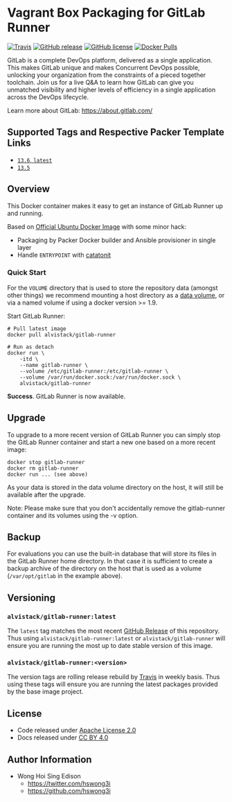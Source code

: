# Vagrant Box Packaging for GitLab Runner

[![Travis](https://img.shields.io/travis/com/alvistack/vagrant-gitlab-runner.svg)](https://travis-ci.com/alvistack/vagrant-gitlab-runner)
[![GitHub release](https://img.shields.io/github/release/alvistack/vagrant-gitlab-runner.svg)](https://github.com/alvistack/vagrant-gitlab-runner/releases)
[![GitHub license](https://img.shields.io/github/license/alvistack/vagrant-gitlab-runner.svg)](https://github.com/alvistack/vagrant-gitlab-runner/blob/master/LICENSE)
[![Docker Pulls](https://img.shields.io/docker/pulls/alvistack/gitlab-runner.svg)](https://hub.docker.com/r/alvistack/gitlab-runner/)

GitLab is a complete DevOps platform, delivered as a single application. This makes GitLab unique and makes Concurrent DevOps possible, unlocking your organization from the constraints of a pieced together toolchain. Join us for a live Q\&A to learn how GitLab can give you unmatched visibility and higher levels of efficiency in a single application across the DevOps lifecycle.

Learn more about GitLab: <https://about.gitlab.com/>

## Supported Tags and Respective Packer Template Links

  - [`13.6`, `latest`](https://github.com/alvistack/vagrant-gitlab-runner/blob/master/packer/libvirt-13.6/packer.json)
  - [`13.5`](https://github.com/alvistack/vagrant-gitlab-runner/blob/master/packer/libvirt-13.5/packer.json)

## Overview

This Docker container makes it easy to get an instance of GitLab Runner up and running.

Based on [Official Ubuntu Docker Image](https://hub.docker.com/_/ubuntu/) with some minor hack:

  - Packaging by Packer Docker builder and Ansible provisioner in single layer
  - Handle `ENTRYPOINT` with [catatonit](https://github.com/openSUSE/catatonit)

### Quick Start

For the `VOLUME` directory that is used to store the repository data (amongst other things) we recommend mounting a host directory as a [data volume](https://docs.docker.com/engine/tutorials/dockervolumes/#/data-volumes), or via a named volume if using a docker version \>= 1.9.

Start GitLab Runner:

    # Pull latest image
    docker pull alvistack/gitlab-runner
    
    # Run as detach
    docker run \
        -itd \
        --name gitlab-runner \
        --volume /etc/gitlab-runner:/etc/gitlab-runner \
        --volume /var/run/docker.sock:/var/run/docker.sock \
        alvistack/gitlab-runner

**Success**. GitLab Runner is now available.

## Upgrade

To upgrade to a more recent version of GitLab Runner you can simply stop the GitLab Runner
container and start a new one based on a more recent image:

    docker stop gitlab-runner
    docker rm gitlab-runner
    docker run ... (see above)

As your data is stored in the data volume directory on the host, it will still
be available after the upgrade.

Note: Please make sure that you don't accidentally remove the gitlab-runner container and its volumes using the -v option.

## Backup

For evaluations you can use the built-in database that will store its files in the GitLab Runner home directory. In that case it is sufficient to create a backup archive of the directory on the host that is used as a volume (`/var/opt/gitlab` in the example above).

## Versioning

### `alvistack/gitlab-runner:latest`

The `latest` tag matches the most recent [GitHub Release](https://github.com/alvistack/vagrant-gitlab-runner/releases) of this repository. Thus using `alvistack/gitlab-runner:latest` or `alvistack/gitlab-runner` will ensure you are running the most up to date stable version of this image.

### `alvistack/gitlab-runner:<version>`

The version tags are rolling release rebuild by [Travis](https://travis-ci.com/alvistack/vagrant-gitlab-runner) in weekly basis. Thus using these tags will ensure you are running the latest packages provided by the base image project.

## License

  - Code released under [Apache License 2.0](LICENSE)
  - Docs released under [CC BY 4.0](http://creativecommons.org/licenses/by/4.0/)

## Author Information

  - Wong Hoi Sing Edison
      - <https://twitter.com/hswong3i>
      - <https://github.com/hswong3i>
